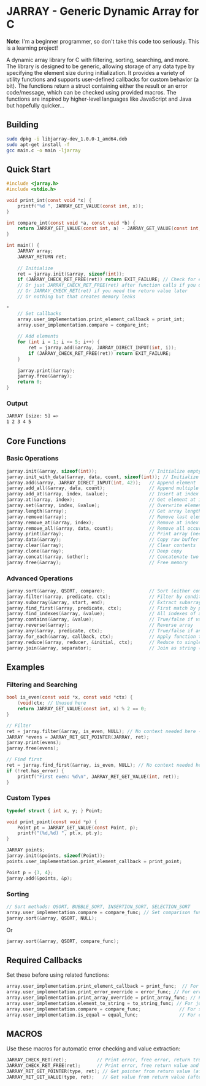 # JARRAY - Generic Dynamic Array for C

**Note**: I'm a beginner programmer, so don't take this code too seriously. This is a learning project!

A dynamic array library for C with filtering, sorting, searching, and more. The library is designed to be generic, allowing storage of any data type by specifying the element size during initialization. 
It provides a variety of utility functions and supports user-defined callbacks for custom behavior (a bit). The functions return a struct containing either the result or an error code/message, which can be checked using provided macros. 
The functions are inspired by higher-level languages like JavaScript and Java but hopefully quicker...

## Building

```bash
sudo dpkg -i libjarray-dev_1.0.0-1_amd64.deb
sudo apt-get install -f
gcc main.c -o main -ljarray
```

## Quick Start

```c
#include <jarray.h>
#include <stdio.h>

void print_int(const void *x) {
    printf("%d ", JARRAY_GET_VALUE(const int, x));
}

int compare_int(const void *a, const void *b) {
    return JARRAY_GET_VALUE(const int, a) - JARRAY_GET_VALUE(const int, b);
}

int main() {
    JARRAY array;
    JARRAY_RETURN ret;
    
    // Initialize
    ret = jarray.init(&array, sizeof(int));
    if (JARRAY_CHECK_RET_FREE(ret)) return EXIT_FAILURE; // Check for errors and return
    // Or just JARRAY_CHECK_RET_FREE(ret) after function calls if you don't need to return
    // Or JARRAY_CHECK_RET(ret) if you need the return value later
    // Or nothing but that creates memory leaks

*
    // Set callbacks
    array.user_implementation.print_element_callback = print_int;
    array.user_implementation.compare = compare_int;
    
    // Add elements
    for (int i = 1; i <= 5; i++) {
        ret = jarray.add(&array, JARRAY_DIRECT_INPUT(int, i));
        if (JARRAY_CHECK_RET_FREE(ret)) return EXIT_FAILURE;
    }
    
    jarray.print(&array);
    jarray.free(&array);
    return 0;
}
```
### Output

```bash
JARRAY [size: 5] =>
1 2 3 4 5 
```



## Core Functions

### Basic Operations
```c
jarray.init(&array, sizeof(int));                   // Initialize empty array
jarray.init_with_data(&array, data, count, sizeof(int)); // Initialize with raw data
jarray.add(&array, JARRAY_DIRECT_INPUT(int, 42));   // Append element
jarray.add_all(&array, data, count);                // Append multiple elements
jarray.add_at(&array, index, &value);               // Insert at index
jarray.at(&array, index);                           // Get element at index
jarray.set(&array, index, &value);                  // Overwrite element
jarray.length(&array);                              // Get array length
jarray.remove(&array);                              // Remove last element (and returns copy)
jarray.remove_at(&array, index);                    // Remove at index (and returns copy)
jarray.remove_all(&array, data, count);             // Remove all occurrences of given data
jarray.print(&array);                               // Print array (needs print_element_callback)
jarray.data(&array);                                // Copy raw buffer
jarray.clear(&array);                               // Clear contents
jarray.clone(&array);                               // Deep copy
jarray.concat(&array, &other);                      // Concatenate two arrays
jarray.free(&array);                                // Free memory

```

### Advanced Operations
```c
jarray.sort(&array, QSORT, compare);                // Sort (either compare callback in arg or in user_implementation)
jarray.filter(&array, predicate, ctx);              // Filter by condition (predicate callback and optional context)
jarray.subarray(&array, start, end);                // Extract subarray
jarray.find_first(&array, predicate, ctx);          // First match by predicate
jarray.find_indexes(&array, &value);                // All indexes of a value
jarray.contains(&array, &value);                    // True/false if value exists
jarray.reverse(&array);                             // Reverse array
jarray.any(&array, predicate, ctx);                 // True/false if any element matches predicate
jarray.for_each(&array, callback, ctx);             // Apply function to each element
jarray.reduce(&array, reducer, &initial, ctx);      // Reduce to single value
jarray.join(&array, separator);                     // Join as string (requires element_to_string callback)
```

## Examples

### Filtering and Searching
```c
bool is_even(const void *x, const void *ctx) {
    (void)ctx; // Unused here
    return JARRAY_GET_VALUE(const int, x) % 2 == 0;
}

// Filter
ret = jarray.filter(&array, is_even, NULL); // No context needed here -> NULL
JARRAY *evens = JARRAY_RET_GET_POINTER(JARRAY, ret);
jarray.print(evens);
jarray.free(evens);

// Find first
ret = jarray.find_first(&array, is_even, NULL); // No context needed here -> NULL
if (!ret.has_error) {
    printf("First even: %d\n", JARRAY_RET_GET_VALUE(int, ret));
}
```

### Custom Types
```c
typedef struct { int x, y; } Point;

void print_point(const void *p) {
    Point pt = JARRAY_GET_VALUE(const Point, p);
    printf("(%d,%d) ", pt.x, pt.y);
}

JARRAY points;
jarray.init(&points, sizeof(Point));
points.user_implementation.print_element_callback = print_point;

Point p = {3, 4};
jarray.add(&points, &p);
```

### Sorting
```c
// Sort methods: QSORT, BUBBLE_SORT, INSERTION_SORT, SELECTION_SORT
array.user_implementation.compare = compare_func; // Set comparison function
jarray.sort(&array, QSORT, NULL);
```
Or
```c
jarray.sort(&array, QSORT, compare_func);
```

## Required Callbacks

Set these before using related functions:
```c
array.user_implementation.print_element_callback = print_func;  // For print()
array.user_implementation.print_error_override = error_func; // For error printing
array.user_implementation.print_array_override = print_array_func; // For print() override
array.user_implementation.element_to_string = to_string_func; // For join()
array.user_implementation.compare = compare_func;              // For sort()
array.user_implementation.is_equal = equal_func;               // For contains(), find_indexes()
```

## MACROS

Use these macros for automatic error checking and value extraction:
```c
JARRAY_CHECK_RET(ret);           // Print error, free error, return true if error -> if you ret value later
JARRAY_CHECK_RET_FREE(ret);      // Print error, free return value and error, return true if error -> if you don't ret value later
JARRAY_RET_GET_POINTER(type, ret); // Get pointer from return value (after checking no error)
JARRAY_RET_GET_VALUE(type, ret);   // Get value from return value (after checking no error)
```